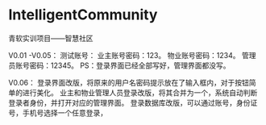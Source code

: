 # IntelligentCommunity
青软实训项目——智慧社区

V0.01 -V0.05：
测试账号：
业主账号密码：123。
物业账号密码：1234。
管理员账号密码：12345。
PS：登录界面已经全部写好，管理界面都没写。

V0.06：
登录界面改版，将原来的用户名密码提示放在了输入框内，对于按钮简单的进行美化。
业主和物业管理人员登录改版，将其合并为一个，系统自动判断登录者身份，并打开对应的管理界面。
登录数据库改版，可以通过账号，身份证号，手机号选择一个任意登录，
